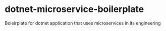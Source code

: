 # dotnet-microservice-boilerplate
Boleirplate for dotnet application that uses microservices in its engineering
